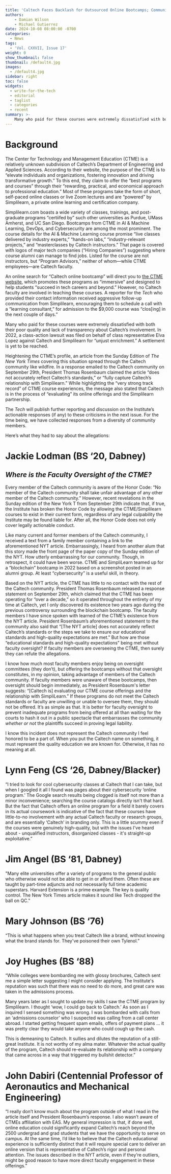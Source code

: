 ```yaml
---
title: 'Caltech Faces Backlash for Outsourced Online Bootcamps; Community Reacts'
authors:
    - Damian Wilson
    - Michael Gutierrez
date: 2024-10-08 08:00:00 -0700
categories:
  - News
tags:
  - 'Vol. CXXVII, Issue 17'
weight: 0
show_thumbnail: false
thumbnail: /default4.jpg
images:
  - /default4.jpg
sidebar: right
toc: false
widgets:
  - write-for-the-tech
  - editorial
  - taglist
  - categories
  - recent
summary: >-
    Many who paid for these courses were extremely dissatisfied with both their poor quality and lack of transparency about Caltech’s involvement.
---
```


# Background

The Center for Technology and Management Education (CTME) is a relatively unknown subdivision of Caltech’s Department of Engineering and Applied Sciences. According to their website, the purpose of the CTME is to “elevate individuals and organizations, fostering innovation and driving transformative growth.” To this end, they claim to offer the “best programs and courses” through their “rewarding, practical, and economical approach to professional education.” Most of these programs take the form of short, self-paced online classes or live Zoom lectures and are “powered” by Simplilearn, a private online learning and certification company.

Simplilearn.com boasts a wide variety of classes, trainings, and post-graduate programs “certiifed by” such other universities as Purdue, UMass Amherst, and UC San Diego. Bootcamps from CTME in AI & Machine Learning, DevOps, and Cybersecurity are among the most prominent. The course details for the AI & Machine Learning course promise “live classes delivered by industry experts,” “hands-on labs,” “industry-relevant projects,” and “masterclasses by Caltech instructors.” That page is covered with logos of major tech companies (“Hiring Companies”) suggesting where course alumni can manage to find jobs. Listed for the course are not instructors, but “Program Advisors,” neither of whom—while CTME employees—are Caltech faculty.

An online search for “Caltech online bootcamp” will direct you to [the CTME website](http://ctme.caltech.edu/), which promotes these programs as “immersive” and designed to help students “succeed in tech careers and beyond.” However, no Caltech faculty are involved in teaching these courses. A reporter for the *Tech* who provided their contact information received aggressive follow-up communication from Simplilearn, encouraging them to schedule a call with a “learning consultant,” for admission to the $9,000 course was “clos[ing] in the next couple of days.”

Many who paid for these courses were extremely dissatisfied with both their poor quality and lack of transparency about Caltech’s involvement. In 2022, a class-action lawsuit was filed on behalf of class representative Elva Lopez against Caltech and Simplilearn for “unjust enrichment.” A settlement is yet to be reached.

Heightening the CTME’s profile, an article from the Sunday Edition of *The New York Times* covering this situation spread through the Caltech community like wildfire. In a response emailed to the Caltech community on September 29th, President Thomas Rosenbaum claimed the article “does not accurately reflect Caltech’s standards,” or “fully capture Caltech’s relationship with Simplilearn.” While highlighting the “very strong track record” of CTME course experiences, the message also stated that Caltech is in the process of “evaluating” its online offerings and the Simplilearn partnership.

The *Tech* will publish further reporting and discussion on the Institute’s actionable responses (if any) to these criticisms in the next issue. For the time being, we have collected responses from a diversity of community members.

Here’s what they had to say about the allegations:

# Jackie Lodman (BS ‘20, Dabney)

## *Where is the Faculty Oversight of the CTME?*

Every member of the Caltech community is aware of the Honor Code: “No member of the Caltech community shall take unfair advantage of any other member of the Caltech community.” However, recent revelations in the Sunday edition of the New York T from September 29th indicate that, if true, the Institute has broken the Honor Code by allowing the CTME/Simplilearn courses to exist in their current form, regardless of any legal culpability the Institute may be found liable for. After all, the Honor Code does not only cover legally actionable conduct.

Like many current and former members of the Caltech community, I received a text from a family member containing a link to the aforementioned NYT article. Embarrassingly, I heard from another alum that this story made the front page of the paper copy of the Sunday edition of the NYT. How utterly embarrassing for our community. Though, in retrospect, it could have been worse. CTME and SimpliLearn teamed up for a “blockchain” bootcamp in 2022 based on a screenshot posted in an alumni group. At least “cybersecurity” is a useful skill, in theory.

Based on the NYT article, the CTME has little to no contact with the rest of the Caltech community. President Thomas Rosenbaum released a response statement on September 29th, which claimed that the CTME has been operating for “over a decade,” so it operated throughout the entirety of my time at Caltech, yet I only discovered its existence two years ago during the previous controversy surrounding the blockchain bootcamp. The faculty members I have since spoken with learned of the CTME’s existence from the NYT article. President Rosenbaum’s aforementioned statement to the community also said that “[The NYT article] does not accurately reflect Caltech’s standards or the steps we take to ensure our educational standards and high-quality expectations are met.” But how are those “educational standards and high-quality expectations” being met without faculty oversight? If faculty members are overseeing the CTME, then surely they can refute the allegations.

I know how much most faculty members enjoy being on oversight committees (they don’t), but offering the bootcamps without that oversight constitutes, in my opinion, taking advantage of members of the Caltech community. If faculty members were unaware of these bootcamps, then oversight should begin immediately, as President Rosenbaum's letter suggests: “[Caltech is] evaluating our CTME course offerings and the relationship with SimpliLearn.” If these programs do not meet the Caltech standards or faculty are unwilling or unable to oversee them, they should not be offered. It’s as simple as that. It is better for faculty oversight to prevent inadequate programs from being offered at all than waiting for the courts to hash it out in a public spectacle that embarrasses the community *whether or not* the plaintiffs succeed in proving legal liability.

I know this incident does not represent the Caltech community I feel honored to be a part of. When you put the Caltech name on something, it must represent the quality education we are known for. Otherwise, it has no meaning at all.

# Lynn Feng (CS ‘26, Dabney/Blacker)

“I tried to look for cool cybersecurity classes at Caltech that I can take, but when I googled it all I found was pages about their cybersecurity ‘online program.’ The Google search results being clogged is itself not more than a minor inconvenience; searching the course catalogs directly isn't that hard. But the fact that Caltech offers an online program for a field it barely covers in its actual coursework is indicative of the fact that these courses have little-to-no involvement with any actual Caltech faculty or research groups, and are essentially ‘Caltech’ in branding only. This is a little scummy even if the courses were genuinely high-quality, but with the issues I've heard about - unqualified instructors, disorganized classes - it's straight-up exploitative.”

# Jim Angel (BS ‘81, Dabney)

"Many elite universities offer a variety of programs to the general public who otherwise would not be able to get in or afford them. Often these are taught by part-time adjuncts and not necessarily full time academic superstars. Harvard Extension is a prime example. The key is quality control. The New York Times article makes it sound like Tech dropped the ball on QC."

# Mary Johnson (BS ‘76)

“This is what happens when you treat Caltech like a brand, without knowing what the brand stands for. They've poisoned their own Tylenol.”

# Joy Hughes (BS ‘88)

“While colleges were bombarding me with glossy brochures, Caltech sent me a simple letter suggesting I might consider applying. The Institute's reputation was such that there was no need to do more, and great care was taken in the admissions process.

Many years later as I sought to update my skills I saw the CTME program by Simplilearn. I thought ‘wow, I could go back to Caltech.’ As soon as I inquired I sensed something was wrong. I was bombarded with calls from an ‘admissions counselor’ who I suspected was calling from a call center abroad. I started getting frequent spam emails, offers of payment plans ... it was pretty clear they would take anyone who could cough up the cash.

This is demeaning to Caltech. It sullies and dilutes the reputation of a still-great Institute. It is not worthy of my alma mater. Whatever the actual quality of the program, Caltech should re-evaluate its relationship with a company that came across in a way that triggered my bullshit detector.”

# John Dabiri (Centennial Professor of Aeronautics and Mechanical Engineering)

“I really don’t know much about the program outside of what I read in the article itself and President Rosenbaum’s response. I also wasn’t aware of CTMEs affiliation with EAS. My general impression is that, if done well, online education could significantly expand Caltech’s reach beyond the 2500 undergrad and grad students that we have the opportunity to serve on campus. At the same time, I’d like to believe that the Caltech educational experience is sufficiently distinct that it will require special care to deliver an online version that is representative of Caltech’s rigor and personal attention. The issues described in the NYT article, even if they’re outliers, might be good reason to have more direct faculty engagement in these offerings.”
